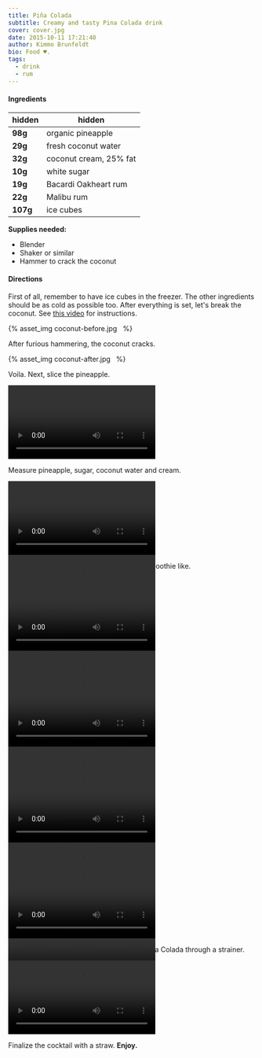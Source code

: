 ```yaml
---
title: Piña Colada
subtitle: Creamy and tasty Pina Colada drink
cover: cover.jpg
date: 2015-10-11 17:21:40
author: Kimmo Brunfeldt
bio: Food ♥.
tags:
  - drink
  - rum
---
```


#### Ingredients

hidden   | hidden
-------- | ----------------------
**98g**  | organic pineapple
**29g**  | fresh coconut water
**32g**  | coconut cream, 25% fat
**10g**  | white sugar
**19g**  | Bacardi Oakheart rum
**22g**  | Malibu rum
**107g** | ice cubes

**Supplies needed:**

* Blender
* Shaker or similar
* Hammer to crack the coconut

#### Directions

First of all, remember to have ice cubes in the freezer. The other ingredients
should be as cold as possible too.
After everything is set, let's break the coconut. See [this video](https://www.youtube.com/watch?v=oFDePsAqxnI) for instructions.

{% asset_img coconut-before.jpg &nbsp; %}

After furious hammering, the coconut cracks.

{% asset_img coconut-after.jpg &nbsp; %}

Voila. Next, slice the pineapple.

<video loop>
  <source src="new-slice-pineapple.mp4" type="video/mp4" />
</video>

Measure pineapple, sugar, coconut water and cream.

<div style="height: 150px;" class="row row-even">
  <video loop>
    <source src="new-measure-coconut-water.mp4" type="video/mp4" />
  </video>
  <video loop>
    <source src="new-measure-sugar.mp4" type="video/mp4" />
  </video>
  <video loop>
    <source src="new-measure-coconut-cream.mp4" type="video/mp4" />
  </video>
  <video loop>
    <source src="new-measure-pineapple.mp4" type="video/mp4" />
  </video>
</div>

Blend them together. The result should be smoothie like.

<div style="height: 150px;" class="row row-even">
  <video loop>
    <source src="new-add-pineapples.mp4" type="video/mp4" />
  </video>
  <video loop>
    <source src="new-add-coconut-cream.mp4" type="video/mp4" />
  </video>
  <video loop>
    <source src="new-blend.mp4" type="video/mp4" />
  </video>
</div>

Measure Bacardi and Malibu.

<div style="height: 150px;" class="row row-even">
  <video loop>
    <source src="new-measure-malibu.mp4" type="video/mp4" />
  </video>
  <video loop>
    <source src="new-measure-bacardi.mp4" type="video/mp4" />
  </video>
</div>

Mix everything together.

<div style="height: 150px;" class="row row-even">
  <video loop>
    <source src="new-add-bacardi.mp4" type="video/mp4" />
  </video>
  <video loop>
    <source src="new-add-malibu.mp4" type="video/mp4" />
  </video>
  <video loop>
    <source src="new-add-shake.mp4" type="video/mp4" />
  </video>
</div>

Shake well.

<video loop>
  <source src="new-shake-all.mp4" type="video/mp4" />
  ![](output.gif)
</video>


Add ice cubes into the glass and pour the Pina Colada through a strainer.

<video loop>
  <source src="new-pour2.mp4" type="video/mp4" />
</video>

Finalize the cocktail with a straw. **Enjoy.**
